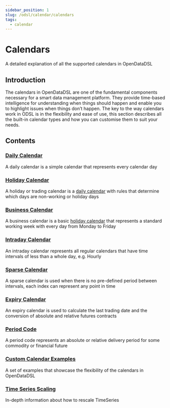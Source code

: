 ```yaml
---
sidebar_position: 1
slug: /odsl/calendar/calendars
tags:
  - calendar
---
```


Calendars
=========

A detailed explanation of all the supported calendars in OpenDataDSL

## Introduction

The calendars in OpenDataDSL are one of the fundamental components necessary for a smart data management platform. 
They provide time-based intelligence for understanding when things should happen and enable you to highlight issues when things don’t happen. 
The key to the way calendars work in ODSL is in the flexibility and ease of use, this section describes all the built-in calendar types and how you can customise them to suit your needs.

## Contents

### [Daily Calendar](daily)
A daily calendar is a simple calendar that represents every calendar day

### [Holiday Calendar](holiday)
A holiday or trading calendar is a [daily calendar](daily) with rules that determine which days are non-working or holiday days

### [Business Calendar](business)
A business calendar is a basic [holiday calendar](holiday) that represents a standard working week with every day from Monday to Friday

### [Intraday Calendar](intraday)
An intraday calendar represents all regular calendars that have time intervals of less than a whole day, e.g. Hourly

### [Sparse Calendar](sparse)
A sparse calendar is used when there is no pre-defined period between intervals, each index can represent any point in time

### [Expiry Calendar](expiry)
An expiry calendar is used to calculate the last trading date and the conversion of absolute and relative futures contracts

### [Period Code](period-code)
A period code represents an absolute or relative delivery period for some commodity or financial future

### [Custom Calendar Examples](examples)
A set of examples that showcase the flexibility of the calendars in OpenDataDSL

### [Time Series Scaling](scaling)
In-depth information about how to rescale TimeSeries